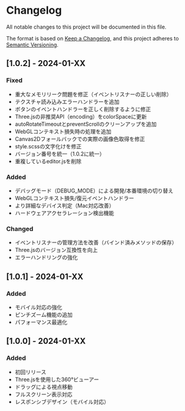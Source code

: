 # Changelog

All notable changes to this project will be documented in this file.

The format is based on [Keep a Changelog](https://keepachangelog.com/en/1.0.0/),
and this project adheres to [Semantic Versioning](https://semver.org/spec/v2.0.0.html).

## [1.0.2] - 2024-01-XX

### Fixed
- 重大なメモリリーク問題を修正（イベントリスナーの正しい削除）
- テクスチャ読み込みエラーハンドラーを追加
- ボタンのイベントハンドラーを正しく削除するように修正
- Three.jsの非推奨API（encoding）をcolorSpaceに更新
- autoRotateTimeoutとpreventScrollのクリーンアップを追加
- WebGLコンテキスト損失時の処理を追加
- Canvas2Dフォールバックでの実際の画像色取得を修正
- style.scssの文字化けを修正
- バージョン番号を統一（1.0.2に統一）
- 重複しているeditor.jsを削除

### Added
- デバッグモード（DEBUG_MODE）による開発/本番環境の切り替え
- WebGLコンテキスト損失/復元イベントハンドラー
- より詳細なデバイス判定（Mac対応改善）
- ハードウェアアクセラレーション検出機能

### Changed
- イベントリスナーの管理方法を改善（バインド済みメソッドの保存）
- Three.jsのバージョン互換性を向上
- エラーハンドリングの強化

## [1.0.1] - 2024-01-XX

### Added
- モバイル対応の強化
- ピンチズーム機能の追加
- パフォーマンス最適化

## [1.0.0] - 2024-01-XX

### Added
- 初回リリース
- Three.jsを使用した360°ビューアー
- ドラッグによる視点移動
- フルスクリーン表示対応
- レスポンシブデザイン（モバイル対応）
